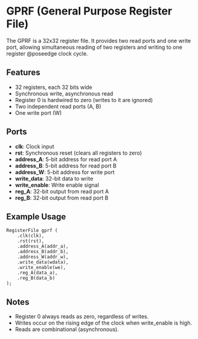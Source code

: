 # GPRF (General Purpose Register File)

The GPRF is a 32x32 register file. It provides two read ports and one write port, allowing simultaneous reading of two registers and writing to one register @poseedge clock cycle.

## Features
- 32 registers, each 32 bits wide
- Synchronous write, asynchronous read
- Register 0 is hardwired to zero (writes to it are ignored)
- Two independent read ports (A, B)
- One write port (W)

## Ports
- **clk**: Clock input
- **rst**: Synchronous reset (clears all registers to zero)
- **address_A**: 5-bit address for read port A
- **address_B**: 5-bit address for read port B
- **address_W**: 5-bit address for write port
- **write_data**: 32-bit data to write
- **write_enable**: Write enable signal
- **reg_A**: 32-bit output from read port A
- **reg_B**: 32-bit output from read port B

## Example Usage
```
RegisterFile gprf (
    .clk(clk),
    .rst(rst),
    .address_A(addr_a),
    .address_B(addr_b),
    .address_W(addr_w),
    .write_data(wdata),
    .write_enable(we),
    .reg_A(data_a),
    .reg_B(data_b)
);
```

## Notes
- Register 0 always reads as zero, regardless of writes.
- Writes occur on the rising edge of the clock when write_enable is high.
- Reads are combinational (asynchronous).
